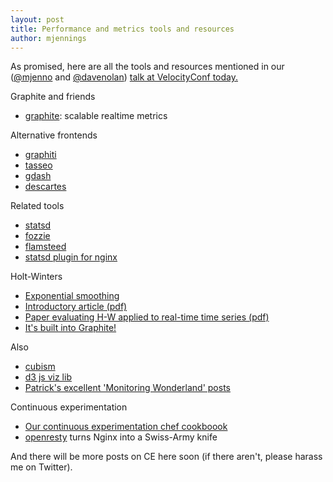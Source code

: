 ```yaml
---
layout: post
title: Performance and metrics tools and resources
author: mjennings
---
```


As promised, here are all the tools and resources mentioned in our ([@mjenno](https://twitter.com/mjenno) and [@davenolan](https://twitter.com/davenolan)) [talk at VelocityConf today.](http://velocityconf.com/velocityeu2012/public/schedule/detail/26634)

Graphite and friends

 - [graphite](http://graphite.wikidot.com/): scalable realtime metrics

Alternative frontends

- [graphiti](https://github.com/paperlesspost/graphiti)
- [tasseo](https://github.com/obfuscurity/tasseo)
- [gdash](https://github.com/ripienaar/gdash)
- [descartes](https://github.com/obfuscurity/descartes)

Related tools

- [statsd](https://github.com/etsy/statsd)
- [fozzie](https://github.com/lonelyplanet/fozzie)
- [flamsteed](https://github.com/lonelyplanet/fozzie)
- [statsd plugin for nginx](https://github.com/zebrafishlabs/nginx-statsd)

Holt-Winters

- [Exponential smoothing](http://en.wikipedia.org/wiki/Exponential_smoothing)
- [Introductory article (pdf)](http://forecasters.org/pdfs/foresight/free/Issue19_goodwin.pdf)
- [Paper evaluating H-W applied to real-time time series (pdf)](http://www.evanmiller.org/poisson.pdf)
- [It's built into Graphite!](http://graphite.readthedocs.org/en/0.9.10/functions.html#graphite.render.functions.holtWintersAberration)

Also

- [cubism](http://square.github.com/cubism/)
- [d3 js viz lib](http://d3js.org/)
- [Patrick's excellent 'Monitoring Wonderland' posts](http://jedi.be/blog/2012/01/03/monitoring-wonderland-metrics-api-gateways/)

Continuous experimentation

- [Our continuous experimentation chef cookboook](https://gist.github.com/3833637)
- [openresty](http://openresty.org/) turns Nginx into a Swiss-Army knife

And there will be more posts on CE here soon (if there aren't, please harass me on Twitter).
